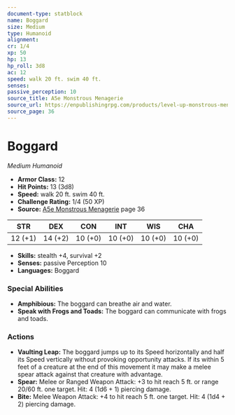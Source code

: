 ```yaml
---
document-type: statblock
name: Boggard
size: Medium
type: Humanoid
alignment: 
cr: 1/4
xp: 50
hp: 13
hp_roll: 3d8
ac: 12
speed: walk 20 ft. swim 40 ft.
senses: 
passive_perception: 10
source_title: A5e Monstrous Menagerie
source_url: https://enpublishingrpg.com/products/level-up-monstrous-menagerie-a5e
source_page: 36
---
```


# Boggard

*Medium* *Humanoid*

- **Armor Class:** 12
- **Hit Points:** 13 (3d8)
- **Speed:** walk 20 ft. swim 40 ft.
- **Challenge Rating:** 1/4 (50 XP)
- **Source:** [A5e Monstrous Menagerie](https://enpublishingrpg.com/products/level-up-monstrous-menagerie-a5e) page 36

| STR | DEX | CON | INT | WIS | CHA |
| --- | --- | --- | --- | --- | --- |
| 12 (+1) | 14 (+2) | 10 (+0) | 10 (+0) | 10 (+0) | 10 (+0) |

- **Skills:** stealth +4, survival +2
- **Senses:** passive Perception 10
- **Languages:** Boggard

### Special Abilities

- **Amphibious:** The boggard can breathe air and water.
- **Speak with Frogs and Toads:** The boggard can communicate with frogs and toads.

### Actions

- **Vaulting Leap:** The boggard jumps up to its Speed horizontally and half its Speed vertically without provoking opportunity attacks. If its within 5 feet of a creature at the end of this movement  it may make a melee spear attack against that creature with advantage.
- **Spear:** Melee or Ranged Weapon Attack: +3 to hit  reach 5 ft. or range 20/60 ft.  one target. Hit: 4 (1d6 + 1) piercing damage.
- **Bite:** Melee Weapon Attack: +4 to hit  reach 5 ft.  one target. Hit: 4 (1d4 + 2) piercing damage.
